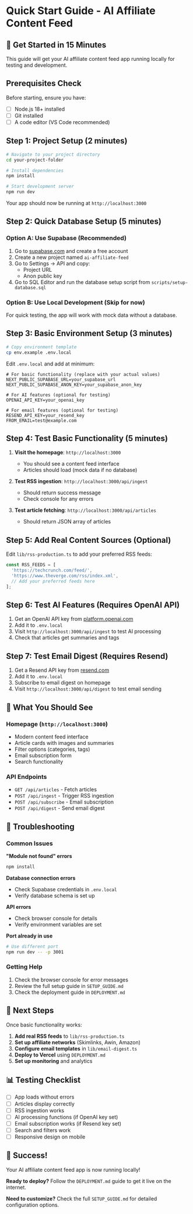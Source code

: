 # Quick Start Guide - AI Affiliate Content Feed

## 🚀 Get Started in 15 Minutes

This guide will get your AI affiliate content feed app running locally for testing and development.

## Prerequisites Check

Before starting, ensure you have:
- [ ] Node.js 18+ installed
- [ ] Git installed
- [ ] A code editor (VS Code recommended)

## Step 1: Project Setup (2 minutes)

```bash
# Navigate to your project directory
cd your-project-folder

# Install dependencies
npm install

# Start development server
npm run dev
```

Your app should now be running at `http://localhost:3000`

## Step 2: Quick Database Setup (5 minutes)

### Option A: Use Supabase (Recommended)

1. Go to [supabase.com](https://supabase.com) and create a free account
2. Create a new project named `ai-affiliate-feed`
3. Go to Settings → API and copy:
   - Project URL
   - Anon public key
4. Go to SQL Editor and run the database setup script from `scripts/setup-database.sql`

### Option B: Use Local Development (Skip for now)

For quick testing, the app will work with mock data without a database.

## Step 3: Basic Environment Setup (3 minutes)

```bash
# Copy environment template
cp env.example .env.local
```

Edit `.env.local` and add at minimum:

```env
# For basic functionality (replace with your actual values)
NEXT_PUBLIC_SUPABASE_URL=your_supabase_url
NEXT_PUBLIC_SUPABASE_ANON_KEY=your_supabase_anon_key

# For AI features (optional for testing)
OPENAI_API_KEY=your_openai_key

# For email features (optional for testing)
RESEND_API_KEY=your_resend_key
FROM_EMAIL=test@example.com
```

## Step 4: Test Basic Functionality (5 minutes)

1. **Visit the homepage**: `http://localhost:3000`
   - You should see a content feed interface
   - Articles should load (mock data if no database)

2. **Test RSS ingestion**: `http://localhost:3000/api/ingest`
   - Should return success message
   - Check console for any errors

3. **Test article fetching**: `http://localhost:3000/api/articles`
   - Should return JSON array of articles

## Step 5: Add Real Content Sources (Optional)

Edit `lib/rss-production.ts` to add your preferred RSS feeds:

```typescript
const RSS_FEEDS = [
  'https://techcrunch.com/feed/',
  'https://www.theverge.com/rss/index.xml',
  // Add your preferred feeds here
];
```

## Step 6: Test AI Features (Requires OpenAI API)

1. Get an OpenAI API key from [platform.openai.com](https://platform.openai.com)
2. Add it to `.env.local`
3. Visit `http://localhost:3000/api/ingest` to test AI processing
4. Check that articles get summaries and tags

## Step 7: Test Email Digest (Requires Resend)

1. Get a Resend API key from [resend.com](https://resend.com)
2. Add it to `.env.local`
3. Subscribe to email digest on homepage
4. Visit `http://localhost:3000/api/digest` to test email sending

## 🎯 What You Should See

### Homepage (`http://localhost:3000`)
- Modern content feed interface
- Article cards with images and summaries
- Filter options (categories, tags)
- Email subscription form
- Search functionality

### API Endpoints
- `GET /api/articles` - Fetch articles
- `POST /api/ingest` - Trigger RSS ingestion
- `POST /api/subscribe` - Email subscription
- `POST /api/digest` - Send email digest

## 🔧 Troubleshooting

### Common Issues

**"Module not found" errors**
```bash
npm install
```

**Database connection errors**
- Check Supabase credentials in `.env.local`
- Verify database schema is set up

**API errors**
- Check browser console for details
- Verify environment variables are set

**Port already in use**
```bash
# Use different port
npm run dev -- -p 3001
```

### Getting Help

1. Check the browser console for error messages
2. Review the full setup guide in `SETUP_GUIDE.md`
3. Check the deployment guide in `DEPLOYMENT.md`

## 🚀 Next Steps

Once basic functionality works:

1. **Add real RSS feeds** to `lib/rss-production.ts`
2. **Set up affiliate networks** (Skimlinks, Awin, Amazon)
3. **Configure email templates** in `lib/email-digest.ts`
4. **Deploy to Vercel** using `DEPLOYMENT.md`
5. **Set up monitoring** and analytics

## 📊 Testing Checklist

- [ ] App loads without errors
- [ ] Articles display correctly
- [ ] RSS ingestion works
- [ ] AI processing functions (if OpenAI key set)
- [ ] Email subscription works (if Resend key set)
- [ ] Search and filters work
- [ ] Responsive design on mobile

## 🎉 Success!

Your AI affiliate content feed app is now running locally! 

**Ready to deploy?** Follow the `DEPLOYMENT.md` guide to get it live on the internet.

**Need to customize?** Check the full `SETUP_GUIDE.md` for detailed configuration options. 